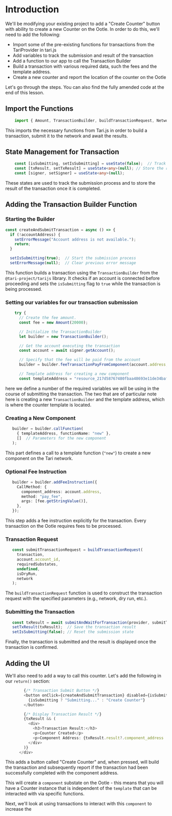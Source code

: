 # Introduction

We'll be modifying your existing project to add a "Create Counter" button with ability to create a new Counter on the Ootle. In order to do this, we'll need to add the following:

- Import some of the pre-existing functions for transactions from the TariProvider in tari.js
- Add variables to track the submission and result of the transaction
- Add a function to our app to call the Transaction Builder
- Build a transaction with various required data, such the fees and the template address.
- Create a new counter and report the location of the counter on the Ootle

Let's go through the steps. You can also find the fully amended code at the end of this lesson.

## Import the Functions
```typescript linenums="3"
    import { Amount, TransactionBuilder, buildTransactionRequest, Network, submitAndWaitForTransaction } from "@tari-project/tarijs";
```

This imports the necessary functions from Tari.js in order to build a transaction, submit it to the network and await the results.

## State Management for Transaction
```typescript linenums="11"
    const [isSubmitting, setIsSubmitting] = useState(false);  // Track submission state
    const [txResult, setTxResult] = useState<any>(null); // Store the result of the transaction
    const [signer, setSigner] = useState<any>(null); 
```

These states are used to track the submission process and to store the result of the transaction once it is completed.

## Adding the Transaction Builder Function
### Starting the Builder
   ```typescript linenums="35"
   const createAndSubmitTransaction = async () => {
     if (!accountAddress) {
       setErrorMessage("Account address is not available.");
       return;
     }

     setIsSubmitting(true);  // Start the submission process
     setErrorMessage(null);  // Clear previous error message
   ```

This function builds a transaction using the `TransactionBuilder` from the `@tari-project/tarijs` library.
It checks if an account is connected before proceeding and sets the `isSubmitting` flag to `true` while the transaction is being processed.

### Setting our variables for our transaction submission
```typescript linenums="44"
    try {
      // Create the fee amount.
      const fee = new Amount(20000);

      // Initialize the TransactionBuilder
      let builder = new TransactionBuilder();

      // Get the account executing the transaction
      const account = await signer.getAccount();

      // Specify that the fee will be paid from the account
      builder = builder.feeTransactionPayFromComponent(account.address, fee.getStringValue());

      // Template address for creating a new component
      const templateAddress = "resource_217d58767480fbaa48693e11de34baf7fd727e33ee7627f0c4e5b78def378e57"; 
```

here we define a number of the required variables we will be using in the course of submitting the transaction. The two that are of particular note here is creating a new `TransactionBuilder` and the template address, which is where the counter template is located.

### Creating a New Component
```typescript
   builder = builder.callFunction(
     { templateAddress, functionName: "new" },
     []  // Parameters for the new component
   );
```
This part defines a call to a template function (`"new"`) to create a new component on the Tari network.

### Optional Fee Instruction
```typescript
   builder = builder.addFeeInstruction({
     CallMethod: {
       component_address: account.address,
       method: "pay_fee",
       args: [fee.getStringValue()],
     },
   });
```

This step adds a fee instruction explicitly for the transaction. Every transaction on the Ootle requires fees to be processed.

### Transaction Request
```typescript
   const submitTransactionRequest = buildTransactionRequest(
     transaction,
     account.account_id,
     requiredSubstates,
     undefined,
     isDryRun,
     network
   );
```
The `buildTransactionRequest` function is used to construct the transaction request with the specified parameters (e.g., network, dry run, etc.).

### Submitting the Transaction
```typescript
   const txResult = await submitAndWaitForTransaction(provider, submitTransactionRequest);
   setTxResult(txResult);  // Save the transaction result
   setIsSubmitting(false); // Reset the submission state
```
Finally, the transaction is submitted and the result is displayed once the transaction is confirmed.

## Adding the UI

We'll also need to add a way to call this counter. Let's add the following in our `return()` section:

```typescript
        {/* Transaction Submit Button */}
        <button onClick={createAndSubmitTransaction} disabled={isSubmitting} className="submit-button">
          {isSubmitting ? "Submitting..." : "Create Counter"}
        </button>

        {/* Display Transaction Result */}
        {txResult && (
          <div>
            <h3>Transaction Result:</h3>
            <p>Counter Created</p>
            <p>Component Address: {txResult.result?.component_address || "Unknown Address"}</p>
          </div>
        )}
      </div>
```

This adds a button called "Create Counter" and, when pressed, will build the transaction and subsequently report if the transaction had been successfully completed with the component address.

This will create a `component` substate on the Ootle - this means that you will have a Counter instance that is independent of the `template` that can be interacted with via specific functions.

Next, we'll look at using transactions to interact with this `component` to increase the 
